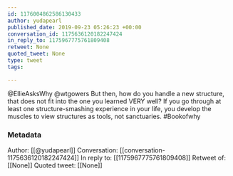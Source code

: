 ```yaml
---
id: 1176004862586130433
author: yudapearl
published_date: 2019-09-23 05:26:23 +00:00
conversation_id: 1175636120182247424
in_reply_to: 1175967775761809408
retweet: None
quoted_tweet: None
type: tweet
tags:

---
```


@EllieAsksWhy @wtgowers But then, how do you handle a new structure, that does not fit into the one you learned VERY well? If you go through at least one structure-smashing experience in your life, you develop the muscles to view structures as tools, not sanctuaries. #Bookofwhy

### Metadata

Author: [[@yudapearl]]
Conversation: [[conversation-1175636120182247424]]
In reply to: [[1175967775761809408]]
Retweet of: [[None]]
Quoted tweet: [[None]]

